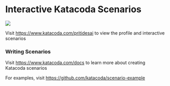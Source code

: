 # Interactive Katacoda Scenarios

[![](http://shields.katacoda.com/katacoda/pritidesai/count.svg)](https://www.katacoda.com/pritidesai "Get your profile on Katacoda.com")

Visit https://www.katacoda.com/pritidesai to view the profile and interactive scenarios

### Writing Scenarios
Visit https://www.katacoda.com/docs to learn more about creating Katacoda scenarios

For examples, visit https://github.com/katacoda/scenario-example
